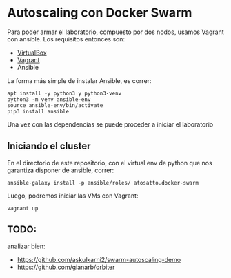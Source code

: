 # Autoscaling con Docker Swarm

Para poder armar el laboratorio, compuesto por dos nodos, usamos Vagrant con
ansible.
Los requisitos entonces son:

* [VirtualBox](https://www.virtualbox.org/)
* [Vagrant](https://www.vagrantup.com)
* Ansible

La forma más simple de instalar Ansible, es correr:

```
apt install -y python3 y python3-venv
python3 -m venv ansible-env
source ansible-env/bin/activate
pip3 install ansible
```

Una vez con las dependencias se puede proceder a iniciar el laboratorio

## Iniciando el cluster

En el directorio de este repositorio, con el virtual env de python que nos
garantiza disponer de ansible, correr:

```
ansible-galaxy install -p ansible/roles/ atosatto.docker-swarm
```

Luego, podremos iniciar las VMs con Vagrant:

```
vagrant up
```


## TODO:

analizar bien:
*  https://github.com/askulkarni2/swarm-autoscaling-demo
* https://github.com/gianarb/orbiter
